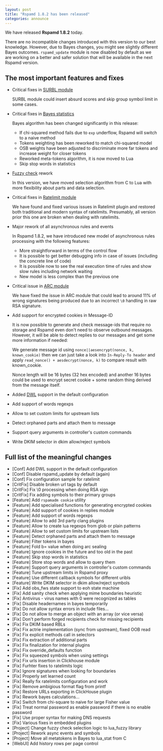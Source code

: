 ```yaml
---
layout: post
title: "Rspamd 1.8.2 has been released"
categories: announce
---
```


We have released **Rspamd 1.8.2** today.

There are no incompatible changes introduced with this version to our best knowledge. However, due to Bayes changes, you might see slightly different Bayes outcomes. `rspamd_update` module is now disabled by default as we are working on a better and safer solution that will be available in the next Rspamd version.

## The most important features and fixes

* Critical fixes in [SURBL module](https://rspamd.com/doc/modules/surbl.html)

    SURBL module could insert absurd scores and skip group symbol limit in some cases.

* Critical fixes in [Bayes statistics](https://rspamd.com/doc/configuration/statistic.html)

    Bayes algorithm has been changed significantly in this release:

    - If chi-squared method fails due to `exp` underflow, Rspamd will switch to a naive method
    - Tokens weighting has been reworked to match chi-squared model
    - OSB weights have been adjusted to discriminate more far tokens and increase weight for closer tokens
    - Reworked meta-tokens algorithm, it is now moved to Lua
    - Skip stop words in statistics

* [Fuzzy check](https://rspamd.com/doc/modules/fuzzy_check.html) rework

    In this version, we have moved selection algorithm from C to Lua with more flexibility about parts and data selection.

* Critical fixes in [Ratelimit module](https://rspamd.com/doc/modules/ratelimit.html)

    We have found and fixed various issues in Ratelimit plugin and restored both traditional and modern syntax of ratelimits. Presumably, all version prior this one are broken when dealing with ratelimits. 

* Major rework of all asynchronous rules and events

    In Rspamd 1.8.2, we have introduced new model of asynchronous rules processing with the following features:

    - More straightforward in terms of the control flow
    - It is possible to get better debugging info in case of issues (including the concrete line of code)
    - It is possible now to see the real execution time of rules and show slow rules including network waiting
    - New model is less complex than the previous one

* Critical issue in [ARC module](https://rspamd.com/doc/modules/arc.html)

    We have fixed the issue in ARC module that could lead to around 11% of wrong signatures being produced due to an incorrect `\0` handling in raw RSA signature.

* Add support for encrypted cookies in Message-ID

    It is now possible to generate and check message-ids that require no storage
    and Rspamd even don't need to observe outbound messages. However, it
    will be able to detect replies to our messages and get some more
    information if needed:

    We generate message id using `nonce||aesencrypt(nonce, k, known_cookie)`
    then we can just take a look into `In-Reply-To header` and apply
    `read_nonce() + aesdecrypt(nonce, k)` to compare result with
    known_cookie.

    Nonce length will be 16 bytes (32 hex encoded) and another 16 bytes
    could be used to encrypt secret cookie + some random thing derived from
    the message itself.

* Added [DWL](https://www.dnswl.org/?p=311) support in the default configuration
* Add support of words regexps
* Allow to set custom limits for upstream lists
* Detect orphaned parts and attach them to message
* Support query arguments in controller's custom commands
* Write DKIM selector in dkim allow/reject symbols

## Full list of the meaningful changes

* [Conf] Add DWL support in the default configuration
* [Conf] Disable rspamd_update by default (again)
* [Conf] Fix configuration sample for ratelimit
* [CritFix] Disable broken url tags by default
* [CritFix] Fix \0 processing when doing RSA sign
* [CritFix] Fix adding symbols to their primary groups
* [Feature] Add `rspamadm cookie` utility
* [Feature] Add specialised functions for generating encrypted cookies
* [Feature] Add support of cookies in replies module
* [Feature] Add support of words regexps
* [Feature] Allow to add 3rd party clang plugins
* [Feature] Allow to create lua regexps from glob or plain patterns
* [Feature] Allow to set custom limits for upstream lists
* [Feature] Detect orphaned parts and attach them to message
* [Feature] Filter tokens in bayes
* [Feature] Fold b= value when doing arc sealing
* [Feature] Ignore cookies in the future and too old in the past
* [Feature] Skip stop words in statistics
* [Feature] Store stop words and allow to query them
* [Feature] Support query arguments in controller's custom commands
* [Feature] Tune upstream limits in Rspamd proxy
* [Feature] Use different callback symbols for different uribls
* [Feature] Write DKIM selector in dkim allow/reject symbols
* [Fix] Add obs_fws state support to eoh state machine
* [Fix] Add sanity check when applying mime boundaries heuristic
* [Fix] Antivirus - virus names with 0 were recognized as tables
* [Fix] Disable headernames in bayes temporarily
* [Fix] Do not allow syntax errors in include files...
* [Fix] Do not allow to merge an object with an array (or vice versa)
* [Fix] Don't perform forged recipients check for missing recipients
* [Fix] Fix DKIM based RBLs
* [Fix] Fix actrie implementation (sync from upstream), fixed OOB read
* [Fix] Fix explicit methods call in selectors
* [Fix] Fix extraction of additional parts
* [Fix] Fix finalization for internal plugins
* [Fix] Fix override_defaults function
* [Fix] Fix squeezed symbols when using settings
* [Fix] Fix urls insertion in Clickhouse module
* [Fix] Furhter fixes to ratelimits logic
* [Fix] Ignore signatures when looking for boundaries
* [Fix] Properly set learned count
* [Fix] Really fix ratelimits configuration and work
* [Fix] Remove ambigious format flag from printf
* [Fix] Restore URLs exporting in ClickHouse plugin
* [Fix] Rework bayes calculations...
* [Fix] Switch from chi-square to naive for large Fisher value
* [Fix] Treat normal password as enable password if there is no enable password
* [Fix] Use proper syntax for making DNS requests
* [Fix] Various fixes in embedded plugins
* [Project] Change fuzzy check selection logic to lua_fuzzy library
* [Project] Rework async events and symbols
* [Project] Move all metatokens in Bayes to lua_stat from C
* [WebUI] Add history rows per page control